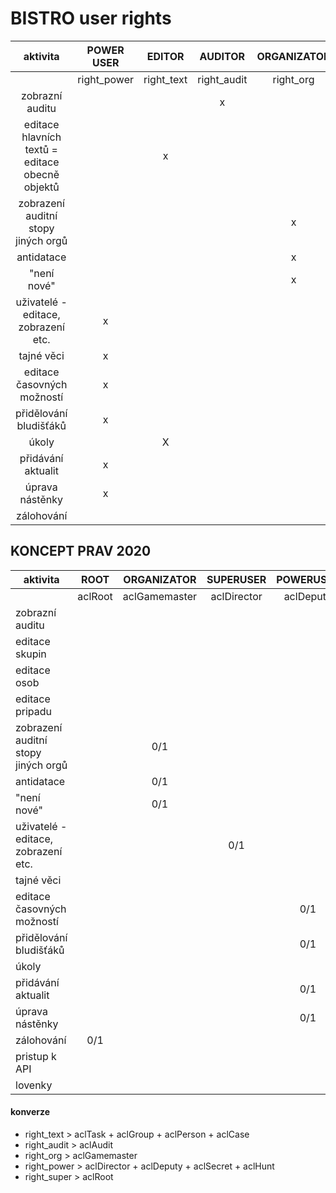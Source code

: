# BISTRO user rights

aktivita | POWER USER | EDITOR | AUDITOR | ORGANIZATOR 
:---:|:---:|:---:|:---:|:---:
|| right_power | right_text | right_audit | right_org |right_super
zobrazní auditu                                 | | | x | |
editace hlavních textů = editace obecně objektů | | x | | |
zobrazení auditní stopy jiných orgů             | | | | x |
antidatace                                      | | | | x |
"není nové"                                     | | | | x |
uživatelé - editace, zobrazení etc.             | x | | | |
tajné věci                                      | x | | | |
editace časovných možností                      | x | | | |
přidělování bludišťáků                          | x | | | |
úkoly                                           | | X | | |
přidávání aktualit                              | x | | | |
úprava nástěnky                                 | x | | | |
zálohování                                      | | | | | | X


## KONCEPT PRAV 2020

aktivita|ROOT|ORGANIZATOR|SUPERUSER|POWERUSER|UKOLY|UTAJENI|AUDIT|API|SKUPINY|OSOBY|PRIPADY|LOVENKY| 
--- |:---:|:---:|:---:|:---:|:---:|:---:|:---:|:---:|:---:|:---:|:---:|:---:
||aclRoot|aclGamemaster|aclDirector|aclDeputy|aclTask|aclSecret|aclAudit|aclAPI|aclGroup|aclPerson|aclCase|aclHunt|
zobrazní auditu                                 |||||||0/1|||||
editace skupin                                  |||||||||||0/1|
editace osob                                    ||||||||||0/1||
editace pripadu                                 |||||||||0/1|||
zobrazení auditní stopy jiných orgů             ||0/1||||||||||
antidatace                                      ||0/1||||||||||
"není nové"                                     ||0/1||||||||||
uživatelé - editace, zobrazení etc.             |||0/1|||||||||
tajné věci                                      ||||||n-m||||||
editace časovných možností                      ||||0/1||||||||
přidělování bludišťáků                          ||||0/1||||||||
úkoly                                           |||||r/w|||||||
přidávání aktualit                              ||||0/1||||||||
úprava nástěnky                                 ||||0/1||||||||
zálohování                                      |0/1|||||||||||
pristup k API                                   ||||||||0/r/w||| 
lovenky                                         ||||||||||||0/r/w| 

#### konverze
- right_text > aclTask + aclGroup + aclPerson + aclCase
- right_audit > aclAudit
- right_org > aclGamemaster
- right_power > aclDirector + aclDeputy + aclSecret + aclHunt
- right_super > aclRoot